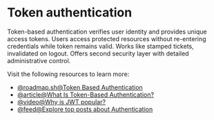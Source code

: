 # Token authentication

Token-based authentication verifies user identity and provides unique access tokens. Users access protected resources without re-entering credentials while token remains valid. Works like stamped tickets, invalidated on logout. Offers second security layer with detailed administrative control.

Visit the following resources to learn more:

- [@roadmap.sh@Token Based Authentication](https://roadmap.sh/guides/token-authentication)
- [@article@What Is Token-Based Authentication?](https://www.okta.com/identity-101/what-is-token-based-authentication/)
- [@video@Why is JWT popular?](https://www.youtube.com/watch?v=P2CPd9ynFLg)
- [@feed@Explore top posts about Authentication](https://app.daily.dev/tags/authentication?ref=roadmapsh)
